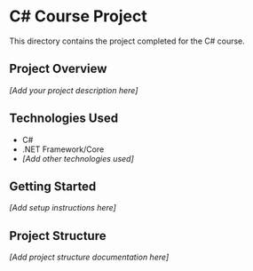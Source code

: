 # C# Course Project

This directory contains the project completed for the C# course.

## Project Overview
*[Add your project description here]*

## Technologies Used
- C#
- .NET Framework/Core
- *[Add other technologies used]*

## Getting Started
*[Add setup instructions here]*

## Project Structure
*[Add project structure documentation here]*
